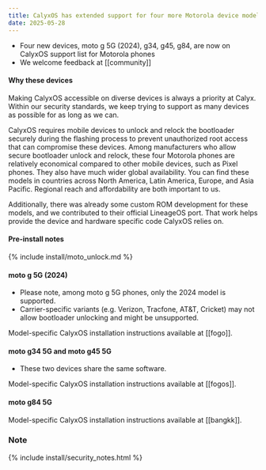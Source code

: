 ```yaml
---
title: CalyxOS has extended support for four more Motorola device models
date: 2025-05-28
---
```


* Four new devices, moto g 5G (2024), g34, g45, g84, are now on CalyxOS support list for Motorola phones
* We welcome feedback at [[community]]

#### Why these devices

Making CalyxOS accessible on diverse devices is always a priority at Calyx. Within our security standards, we keep trying to support as many devices as possible for as long as we can.

CalyxOS requires mobile devices to unlock and relock the bootloader securely during the flashing process to prevent unauthorized root access that can compromise these devices. Among manufacturers who allow secure bootloader unlock and relock, these four Motorola phones are relatively economical compared to other mobile devices, such as Pixel phones. They also have much wider global availability. You can find these models in countries across North America, Latin America, Europe, and Asia Pacific. Regional reach and affordability are both important to us.

Additionally, there was already some custom ROM development for these models, and we contributed to their official LineageOS port. That work helps provide the device and hardware specific code CalyxOS relies on.

#### Pre-install notes

{% include install/moto_unlock.md %}

#### moto g 5G (2024)

* Please note, among moto g 5G phones, only the 2024 model is supported.
* Carrier-specific variants (e.g. Verizon, Tracfone, AT&T, Cricket) may not allow bootloader unlocking and might be unsupported.

Model-specific CalyxOS installation instructions available at [[fogo]].

#### moto g34 5G and moto g45 5G

* These two devices share the same software.

Model-specific CalyxOS installation instructions available at [[fogos]].

#### moto g84 5G

Model-specific CalyxOS installation instructions available at [[bangkk]].

### Note

{% include install/security_notes.html %}
